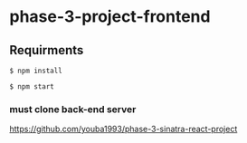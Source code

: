 # phase-3-project-frontend

## Requirments
```console
$ npm install
```
```console
$ npm start
```

### must clone back-end server
https://github.com/youba1993/phase-3-sinatra-react-project

